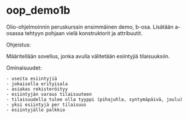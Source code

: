 # oop_demo1b
 Olio-ohjelmoinnin peruskurssin ensimmäinen demo, b-osa. Lisätään a-osassa tehtyyn
pohjaan vielä konstruktorit ja attribuutit.

Ohjeistus:

Määritellään sovellus, jonka avulla välitetään esiintyjiä tilaisuuksiin. 

Ominaisuudet:
```
- useita esiintyjiä
- jokaisella erityisala
- asiakas rekisteröityy
- esiintyjän varaus tilaisuuteen
- tilaisuudella tulee olla tyyppi (pihajuhla, syntymäpäivä, joulu)
- yksi esiintyjä per tilaisuus
- esiintyjälle palkkio
``` 
